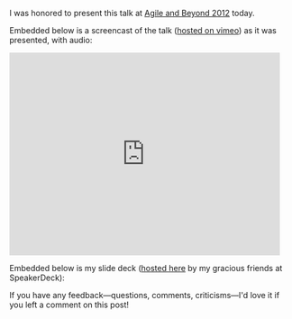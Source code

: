 I was honored to present this talk at [Agile and Beyond 2012](http://agileandbeyond.org/) today.

Embedded below is a screencast of the talk ([hosted on vimeo](http://vimeo.com/38321427)) as it was presented, with audio:

<iframe src="http://player.vimeo.com/video/38321427?title=0&amp;byline=0&amp;portrait=0" width="480" height="360" frameborder="0" webkitAllowFullScreen mozallowfullscreen allowFullScreen></iframe>

Embedded below is my slide deck ([hosted here](http://speakerdeck.com/u/searls/p/the-mythical-team-month) by my gracious friends at SpeakerDeck):

<script src="http://speakerdeck.com/embed/4f5ba2cfe593e10022020dbb.js"></script>

If you have any feedback—questions, comments, criticisms—I'd love it if you left a comment on this post!
